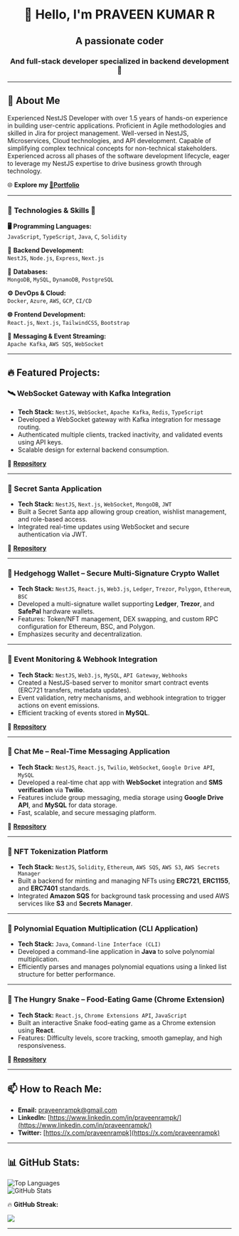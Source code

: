 
<div align="center">

# 👋 **Hello, I'm PRAVEEN KUMAR R**  
## A passionate coder  
### And full-stack developer specialized in backend development 🚀

</div>

---

## 🚀 About Me

Experienced NestJS Developer with over 1.5 years of hands-on experience in building user-centric applications. Proficient in Agile methodologies and skilled in Jira for project management. Well-versed in NestJS, Microservices, Cloud technologies, and API development. Capable of simplifying complex technical concepts for non-technical stakeholders. Experienced across all phases of the software development lifecycle, eager to leverage my NestJS expertise to drive business growth through technology.


🌐 **Explore my [🔗Portfolio](https://praveen-ram.netlify.app/)**

---

### 🌟 **Technologies & Skills** 🌟

**🖥️** **Programming Languages:**  
`JavaScript`, `TypeScript`, `Java`, `C`, `Solidity`

**🔧** **Backend Development:**  
`NestJS`, `Node.js`, `Express`, `Next.js`

**💾** **Databases:**  
`MongoDB`, `MySQL`, `DynamoDB`, `PostgreSQL`

**⚙️** **DevOps & Cloud:**  
`Docker`, `Azure`, `AWS`, `GCP`, `CI/CD`

**🌐** **Frontend Development:**  
`React.js`, `Next.js`, `TailwindCSS`, `Bootstrap`

**📡** **Messaging & Event Streaming:**  
`Apache Kafka`, `AWS SQS`, `WebSocket`

---

## 🔥 Featured Projects:

### **🛰️ WebSocket Gateway with Kafka Integration**
- **Tech Stack:** `NestJS`, `WebSocket`, `Apache Kafka`, `Redis`, `TypeScript`
- Developed a WebSocket gateway with Kafka integration for message routing.
- Authenticated multiple clients, tracked inactivity, and validated events using API keys.
- Scalable design for external backend consumption.

🔗 **[Repository](https://github.com/Praveen-p-k/websocket-kafka-integration)**

---

### **🎅 Secret Santa Application**
- **Tech Stack:** `NestJS`, `Next.js`, `WebSocket`, `MongoDB`, `JWT`
- Built a Secret Santa app allowing group creation, wishlist management, and role-based access.
- Integrated real-time updates using WebSocket and secure authentication via JWT.
  
🔗 **[Repository](https://github.com/Praveen-p-k/secret-santa)**

---

### **💼 Hedgehogg Wallet – Secure Multi-Signature Crypto Wallet**
- **Tech Stack:** `NestJS`, `React.js`, `Web3.js`, `Ledger`, `Trezor`, `Polygon`, `Ethereum`, `BSC`
- Developed a multi-signature wallet supporting **Ledger**, **Trezor**, and **SafePal** hardware wallets.
- Features: Token/NFT management, DEX swapping, and custom RPC configuration for Ethereum, BSC, and Polygon.
- Emphasizes security and decentralization.

---

### **🔔 Event Monitoring & Webhook Integration**
- **Tech Stack:** `NestJS`, `Web3.js`, `MySQL`, `API Gateway`, `Webhooks`
- Created a NestJS-based server to monitor smart contract events (ERC721 transfers, metadata updates).
- Event validation, retry mechanisms, and webhook integration to trigger actions on event emissions.
- Efficient tracking of events stored in **MySQL**.

🔗 **[Repository](https://github.com/Praveen-p-k/even-monitoring-server)**

---

### **💬 Chat Me – Real-Time Messaging Application**
- **Tech Stack:** `NestJS`, `React.js`, `Twilio`, `WebSocket`, `Google Drive API`, `MySQL`
- Developed a real-time chat app with **WebSocket** integration and **SMS verification** via **Twilio**.
- Features include group messaging, media storage using **Google Drive API**, and **MySQL** for data storage.
- Fast, scalable, and secure messaging platform.

🔗 **[Repository](https://github.com/Praveen-p-k/chat-me)**

---

### **🎨 NFT Tokenization Platform**
- **Tech Stack:** `NestJS`, `Solidity`, `Ethereum`, `AWS SQS`, `AWS S3`, `AWS Secrets Manager`
- Built a backend for minting and managing NFTs using **ERC721**, **ERC1155**, and **ERC7401** standards.
- Integrated **Amazon SQS** for background task processing and used AWS services like **S3** and **Secrets Manager**.

---

### **📐 Polynomial Equation Multiplication (CLI Application)**
- **Tech Stack:** `Java`, `Command-line Interface (CLI)`
- Developed a command-line application in **Java** to solve polynomial multiplication.
- Efficiently parses and manages polynomial equations using a linked list structure for better performance.

---

### **🐍 The Hungry Snake – Food-Eating Game (Chrome Extension)**
- **Tech Stack:** `React.js`, `Chrome Extensions API`, `JavaScript`
- Built an interactive Snake food-eating game as a Chrome extension using **React**.
- Features: Difficulty levels, score tracking, smooth gameplay, and high responsiveness.

🔗 **[Repository](https://github.com/Praveen-p-k/hungry-snake)**

---

## 📫 How to Reach Me:
- **Email:** [praveenrampk@gmail.com](mailto:praveenrampk@gmail.com)
- **LinkedIn:** [https://www.linkedin.com/in/praveenrampk/](https://www.linkedin.com/in/praveenrampk/)
- **Twitter:** [https://x.com/praveenrampk](https://x.com/praveenrampk)

---

## 📊 GitHub Stats:
![Top Languages](https://github-readme-stats.vercel.app/api/top-langs?username=praveen-p-k&show_icons=true&locale=en&layout=compact)  
![GitHub Stats](https://github-readme-stats.vercel.app/api?username=praveen-p-k&show_icons=true&locale=en)

🔥 **GitHub Streak:**

![](https://github-readme-streak-stats.herokuapp.com/?user=praveen-p-k&theme=dark&hide_border=false)

---
